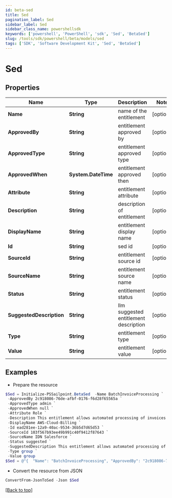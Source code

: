 ```yaml
---
id: beta-sed
title: Sed
pagination_label: Sed
sidebar_label: Sed
sidebar_class_name: powershellsdk
keywords: ['powershell', 'PowerShell', 'sdk', 'Sed', 'BetaSed'] 
slug: /tools/sdk/powershell/beta/models/sed
tags: ['SDK', 'Software Development Kit', 'Sed', 'BetaSed']
---
```



# Sed

## Properties

Name | Type | Description | Notes
------------ | ------------- | ------------- | -------------
**Name** | **String** | name of the entitlement | [optional] 
**ApprovedBy** | **String** | entitlement approved by | [optional] 
**ApprovedType** | **String** | entitlement approved type | [optional] 
**ApprovedWhen** | **System.DateTime** | entitlement approved then | [optional] 
**Attribute** | **String** | entitlement attribute | [optional] 
**Description** | **String** | description of entitlement | [optional] 
**DisplayName** | **String** | entitlement display name | [optional] 
**Id** | **String** | sed id | [optional] 
**SourceId** | **String** | entitlement source id | [optional] 
**SourceName** | **String** | entitlement source name | [optional] 
**Status** | **String** | entitlement status | [optional] 
**SuggestedDescription** | **String** | llm suggested entitlement description | [optional] 
**Type** | **String** | entitlement type | [optional] 
**Value** | **String** | entitlement value | [optional] 

## Examples

- Prepare the resource
```powershell
$Sed = Initialize-PSSailpoint.BetaSed  -Name BatchInvoiceProcessing `
 -ApprovedBy 2c918086-76de-afbf-0176-f6d28f65565a `
 -ApprovedType admin `
 -ApprovedWhen null `
 -Attribute Role `
 -Description This entitlement allows automated processing of invoices in batches on a scheduled basis to streamline accounts payable procedures. `
 -DisplayName AWS-Cloud-Billing `
 -Id ead281ee-12a9-40ac-9534-36b5d7d65d53 `
 -SourceId 103f567b93ee49b991c40f9412f87643 `
 -SourceName IDN Salesforce `
 -Status suggested `
 -SuggestedDescription This entitlement allows automated processing of invoices in batches on a scheduled basis to streamline accounts payable `
 -Type group `
 -Value group
$Sed = @"{  "Name": "BatchInvoiceProcessing", "ApprovedBy": "2c918086-76de-afbf-0176-f6d28f65565a", "ApprovedType": "admin", "ApprovedWhen": null, "Attribute": "Role", "Description": "This entitlement allows automated processing of invoices in batches on a scheduled basis to streamline accounts payable procedures.", "DisplayName": "AWS-Cloud-Billing", "Id": "ead281ee-12a9-40ac-9534-36b5d7d65d53", "SourceId": "103f567b93ee49b991c40f9412f87643", "SourceName": "IDN Salesforce", "Status": "suggested", "SuggestedDescription": "This entitlement allows automated processing of invoices in batches on a scheduled basis to streamline accounts payable", "Type": "group", "Value": "group" }"@
```

- Convert the resource from JSON
```powershell
ConvertFrom-JsonToSed -Json $Sed
```


[[Back to top]](#) 

